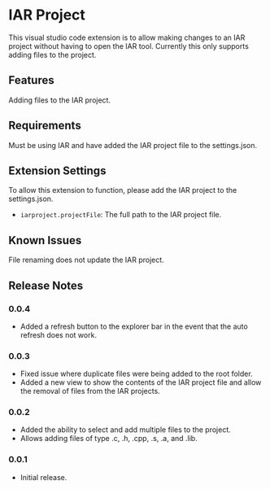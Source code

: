 # IAR Project

This visual studio code extension is to allow making changes to an IAR project without having to open the IAR tool. Currently this only supports adding files to the project.

## Features

Adding files to the IAR project.

## Requirements

Must be using IAR and have added the IAR project file to the settings.json.

## Extension Settings

To allow this extension to function, please add the IAR project to the settings.json.

* `iarproject.projectFile`: The full path to the IAR project file.

## Known Issues

File renaming does not update the IAR project.

## Release Notes

### 0.0.4

* Added a refresh button to the explorer bar in the event that the auto refresh does not work.

### 0.0.3

* Fixed issue where duplicate files were being added to the root folder.
* Added a new view to show the contents of the IAR project file and allow the removal of files from the IAR projects.

### 0.0.2

* Added the ability to select and add multiple files to the project.
* Allows adding files of type .c, .h, .cpp, .s, .a, and .lib.

### 0.0.1

* Initial release.
